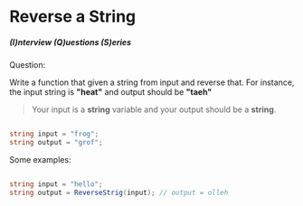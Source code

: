
# Reverse a String

##### (I)nterview (Q)uestions (S)eries

Question:

Write a function that given a string from input and reverse that.
For instance, the input string is **"heat"** and output should be **"taeh"**

> Your input is a **string** variable and your output should be a **string**.

```csharp

string input = "frog";
string output = "grof";
```

Some examples:

```csharp

string input = "hello";
string output = ReverseStrig(input); // output = olleh
```